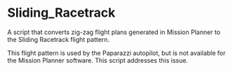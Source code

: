 # Sliding_Racetrack
A script that converts zig-zag flight plans generated in Mission Planner to the Sliding Racetrack flight pattern.

This flight pattern is used by the Paparazzi autopilot, but is not available for the Mission Planner software. This script addresses this issue.